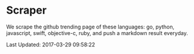 # Scraper

We scrape the github trending page of these languages: go, python, javascript, swift, objective-c, ruby, and push a markdown result everyday.

Last Updated: 2017-03-29 09:58:22